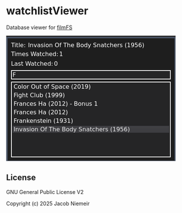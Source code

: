 # watchlistViewer 
Database viewer for [filmFS](https://github.com/nniemeir/filmFS)

![preview](preview.png)

## License
GNU General Public License V2

Copyright (c) 2025 Jacob Niemeir
